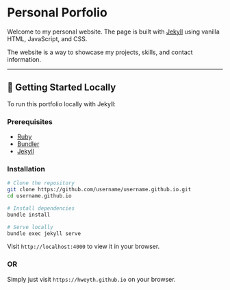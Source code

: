 # Personal Porfolio

Welcome to my personal website. The page is built with [Jekyll](https://jekyllrb.com/) using vanilla HTML, JavaScript, and CSS. 

The website is a way to showcase my projects, skills, and contact information. 

---

## 🚀 Getting Started Locally

To run this portfolio locally with Jekyll:

### Prerequisites

- [Ruby](https://www.ruby-lang.org/en/)
- [Bundler](https://bundler.io/)
- [Jekyll](https://jekyllrb.com/)

### Installation

```bash
# Clone the repository
git clone https://github.com/username/username.github.io.git
cd username.github.io

# Install dependencies
bundle install

# Serve locally
bundle exec jekyll serve

```
Visit ```http://localhost:4000``` to view it in your browser.

### OR

Simply just visit ```https://hweyth.github.io``` on your browser.
